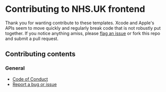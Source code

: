 # Contributing to NHS.UK frontend

Thank you for wanting contribute to these templates. Xcode and Apple's APIs seem to move quickly and regularly break code that is not robustly put together. If you notice anything amiss, please [flag an issue](https://github.com/mhamilt/Audio-Unit-V3-Templates/issues/new/choose) or fork this repo and submit a pull request.

## Contributing contents

### General
- [Code of Conduct](./CODE_OF_CONDUCT.md)
- [Report a bug or issue](https://github.com/mhamilt/Audio-Unit-V3-Templates/issues/new?template=bug_report.md)
